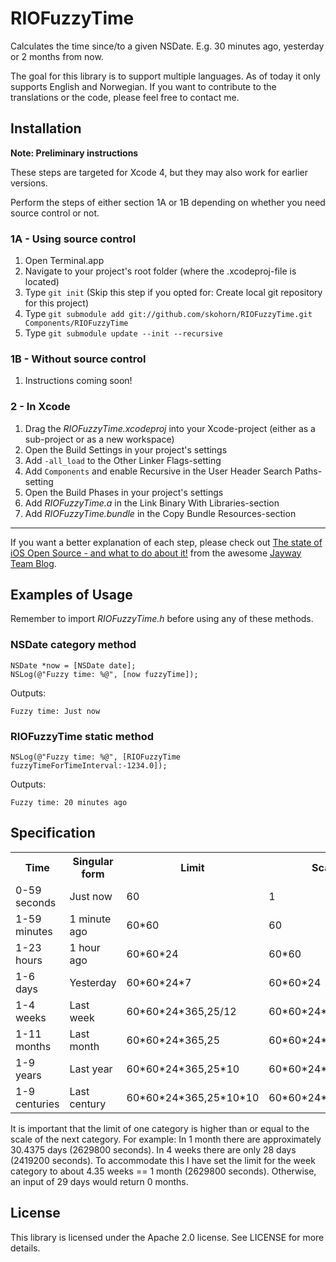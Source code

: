 # RIOFuzzyTime

Calculates the time since/to a given NSDate. E.g. 30 minutes ago, yesterday or 2 months from now.

The goal for this library is to support multiple languages. As of today it only supports English and Norwegian. If you want to contribute to the translations or the code, please feel free to contact me.


## Installation

__Note: Preliminary instructions__

These steps are targeted for Xcode 4, but they may also work for earlier versions.

Perform the steps of either section 1A or 1B depending on whether you need source control or not.

### 1A - Using source control

1. Open Terminal.app
2. Navigate to your project's root folder (where the .xcodeproj-file is located)
3. Type `git init` (Skip this step if you opted for: Create local git repository for this project)
4. Type `git submodule add git://github.com/skohorn/RIOFuzzyTime.git Components/RIOFuzzyTime`
5. Type `git submodule update --init --recursive`

### 1B - Without source control

1. Instructions coming soon!

### 2 - In Xcode

1. Drag the _RIOFuzzyTime.xcodeproj_ into your Xcode-project (either as a sub-project or as a new workspace)
2. Open the Build Settings in your project's settings
3. Add `-all_load` to the Other Linker Flags-setting
4. Add `Components` and enable Recursive in the User Header Search Paths-setting
5. Open the Build Phases in your project's settings
6. Add _RIOFuzzyTime.a_ in the Link Binary With Libraries-section
7. Add _RIOFuzzyTime.bundle_ in the Copy Bundle Resources-section

***

If you want a better explanation of each step, please check out [The state of iOS Open Source - and what to do about it!](http://blog.jayway.com/2011/05/16/the-state-of-ios-open-source-and-what-to-do-about-it/) from the awesome [Jayway Team Blog](http://blog.jayway.com/).


## Examples of Usage

Remember to import _RIOFuzzyTime.h_ before using any of these methods.

### NSDate category method

```obj-c
NSDate *now = [NSDate date];
NSLog(@"Fuzzy time: %@", [now fuzzyTime]);
```

Outputs:

```
Fuzzy time: Just now
```

### RIOFuzzyTime static method

```obj-c
NSLog(@"Fuzzy time: %@", [RIOFuzzyTime fuzzyTimeForTimeInterval:-1234.0]);
```

Outputs:

```
Fuzzy time: 20 minutes ago
```

## Specification

<table>
    <tr>
        <th>Time</th>
        <th>Singular form</th>
        <th>Limit</th>
        <th>Scale</th>
    </tr>
    <tr>
        <td>0-59 seconds</td>
        <td>Just now</td>
        <td>60</td>
        <td>1</td>
    </tr>
    <tr>
        <td>1-59 minutes</td>
        <td>1 minute ago</td>
        <td>60*60</td>
        <td>60</td>
    </tr>
    <tr>
        <td>1-23 hours</td>
        <td>1 hour ago</td>
        <td>60*60*24</td>
        <td>60*60</td>
    </tr>
    <tr>
        <td>1-6 days</td>
        <td>Yesterday</td>
        <td>60*60*24*7</td>
        <td>60*60*24</td>
    </tr>
    <tr>
        <td>1-4 weeks</td>
        <td>Last week</td>
        <td>60*60*24*365,25/12</td>
        <td>60*60*24*7</td>
    </tr>
    <tr>
        <td>1-11 months</td>
        <td>Last month</td>
        <td>60*60*24*365,25</td>
        <td>60*60*24*365,25/12</td>
    </tr>
    <tr>
        <td>1-9 years</td>
        <td>Last year</td>
        <td>60*60*24*365,25*10</td>
        <td>60*60*24*365,25</td>
    </tr>
    <tr>
        <td>1-9 centuries</td>
        <td>Last century</td>
        <td>60*60*24*365,25*10*10</td>
        <td>60*60*24*365,25*10</td>
    </tr>
</table>

It is important that the limit of one category is higher than or equal to the scale of the next category. For example: In 1 month there are approximately 30.4375 days (2629800 seconds). In 4 weeks there are only 28 days (2419200 seconds). To accommodate this I have set the limit for the week category to about 4.35 weeks == 1 month (2629800 seconds). Otherwise, an input of 29 days would return 0 months.


## License

This library is licensed under the Apache 2.0 license. See LICENSE for more details.